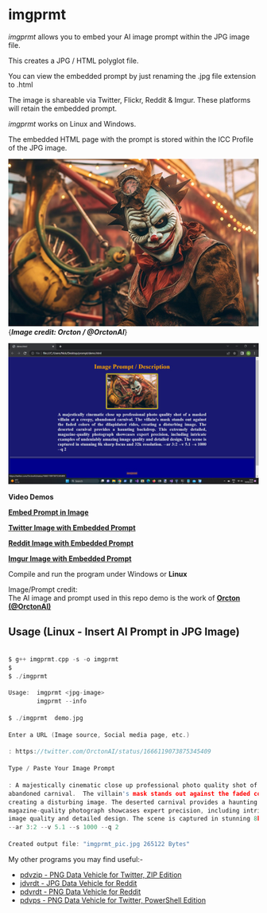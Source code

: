 # imgprmt

*imgprmt* allows you to embed your AI image prompt within the JPG image file.

This creates a JPG / HTML polyglot file.

You can view the embedded prompt by just renaming the .jpg file extension to .html

The image is shareable via Twitter, Flickr, Reddit & Imgur.  These platforms will retain the embedded prompt.

*imgprmt* works on Linux and Windows.  

The embedded HTML page with the prompt is stored within the ICC Profile of the JPG image.

![Demo Image](https://github.com/CleasbyCode/imgprmt/blob/main/demo_image/demo_.jpg)  
{***Image credit: Orcton / @OrctonAI***}  

![Html Image](https://github.com/CleasbyCode/imgprmt/blob/main/demo_image/html.jpg)  

**Video Demos**  

[**Embed Prompt in Image**](https://youtu.be/eHBGhOngMJo)  

[**Twitter Image with Embedded Prompt**](https://youtu.be/OMHyhfDHoUQ)  

[**Reddit Image with Embedded Prompt**](https://youtu.be/echWCq8PUxI)  

[**Imgur Image with Embedded Prompt**](https://youtu.be/yKaDx8tX1z4)  

Compile and run the program under Windows or **Linux**  

Image/Prompt credit:  
The AI image and prompt used in this repo demo is the work of [**Orcton (@OrctonAI)**](https://twitter.com/OrctonAI)  

## Usage (Linux - Insert AI Prompt in JPG Image)

```c

$ g++ imgprmt.cpp -s -o imgprmt
$
$ ./imgprmt 

Usage:  imgprmt <jpg-image>  
        imgprmt --info

$ ./imgprmt  demo.jpg

Enter a URL (Image source, Social media page, etc.)

: https://twitter.com/OrctonAI/status/1666119073875345409

Type / Paste Your Image Prompt

: A majestically cinematic close up professional photo quality shot of a masked villain at a creepy, 
abandoned carnival.  The villain's mask stands out against the faded colors of the dilapidated rides,
creating a disturbing image. The deserted carnival provides a haunting backdrop. This extremely detailed, 
magazine-quality photograph showcases expert precision, including intricate examples of undeniably amazing
image quality and detailed design. The scene is captured in stunning 8k sharp focus and 32k resolution.
--ar 3:2 --v 5.1 --s 1000 --q 2

Created output file: "imgprmt_pic.jpg 265122 Bytes"

```

My other programs you may find useful:-  

* [pdvzip - PNG Data Vehicle for Twitter, ZIP Edition](https://github.com/CleasbyCode/pdvzip)  
* [jdvrdt - JPG Data Vehicle for Reddit](https://github.com/CleasbyCode/jdvrdt)
* [pdvrdt - PNG Data Vehicle for Reddit](https://github.com/CleasbyCode/pdvrdt)  
* [pdvps - PNG Data Vehicle for Twitter, PowerShell Edition](https://github.com/CleasbyCode/pdvps)   

##
